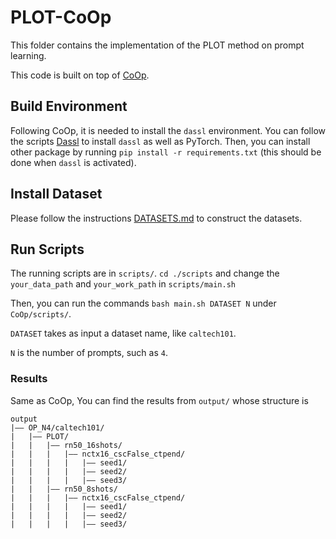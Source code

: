 # PLOT-CoOp
This folder contains the implementation of the PLOT method on prompt learning.

This code is built on top of [CoOp](https://github.com/KaiyangZhou/CoOp).

## Build Environment
Following CoOp, it is needed to install the `dassl` environment. You can follow the scripts [Dassl](https://github.com/KaiyangZhou/Dassl.pytorch#installation) to install `dassl` as well as PyTorch. Then, you can install other package by running `pip install -r requirements.txt` (this should be done when `dassl` is activated).


## Install Dataset
Please follow the instructions [DATASETS.md](https://github.com/KaiyangZhou/CoOp/blob/main/DATASETS.md) to construct the datasets.


## Run Scripts


The running scripts are in `scripts/`. `cd ./scripts` and change the `your_data_path` and `your_work_path` in `scripts/main.sh`

Then, you can run the commands `bash main.sh DATASET N` under `CoOp/scripts/`.

`DATASET` takes as input a dataset name, like `caltech101`. 

`N` is the number of prompts, such as `4`.

### Results

Same as CoOp, You can find the results from `output/` whose structure is

```
output
|–– OP_N4/caltech101/
|   |–– PLOT/
|   |   |–– rn50_16shots/
|   |   |   |–– nctx16_cscFalse_ctpend/
|   |   |   |   |–– seed1/
|   |   |   |   |–– seed2/
|   |   |   |   |–– seed3/
|   |   |–– rn50_8shots/
|   |   |   |–– nctx16_cscFalse_ctpend/
|   |   |   |   |–– seed1/
|   |   |   |   |–– seed2/
|   |   |   |   |–– seed3/
```

